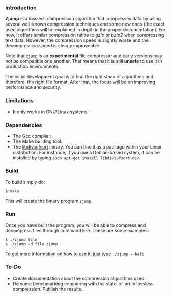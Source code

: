 ### Introduction

__Zjump__ is a lossless compression algorithm that compresses data by using
several well-known compression techniques and some new ones (the exact used
algorithms will be explained in depth in the proper documentation). For now,
it offers similar compression ratios to _gzip_ or _bzip2_ when compressing
text data. However, the compression speed is slightly worse and the decompression
speed is clearly improveable.

Note that `zjump` is an __experimental__ file compressor and early versions
may not be compatible one another. That means that it is still __unsafe__ to
use it in production environments.

The initial development goal is to find the right stack of algorithms and,
therefore, the right file format. After that, the focus will be on improving
performance and security.

### Limitations

* It only works in GNU/Linux systems.

### Dependencies

* The Gcc compiler.
* The Make building tool.
* The [libdivsufsort](https://github.com/y-256/libdivsufsort) library. You can
find it as a package within your Linux distribution. For instance, if you use
a Debian-based system, it can be installed by typing `sudo apt-get install libdivsufsort-dev`.

### Build

To build simply do:

    $ make

This will create the binary program `zjump`.

### Run

Once you have built the program, you will be able to compress and decompress
files through command line. These are some examples:

    $ ./zjump file
    $ ./zjump -d file.zjump

To get more information on how to use it, just type `./zjump --help`

### To-Do

* Create documentation about the compression algorithms used.
* Do some benchmarking comparing with the state-of-art in lossless compression.
Publish the results.

